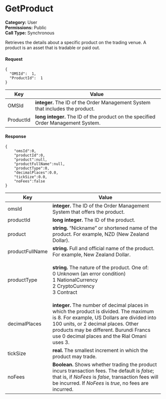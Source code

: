 # GetProduct

**Category:** User\
**Permissions:** Public\
**Call Type:** Synchronous

Retrieves the details about a specific product on the trading venue. A product is an asset that is tradable or paid out.

#### Request <a href="#request" id="request"></a>

```
{
  "OMSId":  1,
  "ProductId":  1
}
```

| Key       | Value                                                                             |
| --------- | --------------------------------------------------------------------------------- |
| OMSId     | **integer.** The ID of the Order Management System that includes the product.     |
| ProductId | **long integer.** The ID of the product on the specified Order Management System. |

#### Response <a href="#response" id="response"></a>

```
{
    "omsId":0,
    "productId":0,
    "product":null,
    "productFullName":null,
    "productType":0,
    "decimalPlaces":0.0,
    "tickSize":0.0,
    "noFees":false
}
```

| Key             | Value                                                                                                                                                                                                                                                                 |
| --------------- | --------------------------------------------------------------------------------------------------------------------------------------------------------------------------------------------------------------------------------------------------------------------- |
| omsId           | **integer.** The ID of the Order Management System that offers the product.                                                                                                                                                                                           |
| productId       | **long integer.** The ID of the product.                                                                                                                                                                                                                              |
| product         | **string.** “Nickname” or shortened name of the product. For example, NZD (New Zealand Dollar).                                                                                                                                                                       |
| productFullName | **string.** Full and official name of the product. For example, New Zealand Dollar.                                                                                                                                                                                   |
| productType     | <p><strong>string.</strong> The nature of the product. One of:<br>0 Unknown (an error condition)<br>1 NationalCurrency<br>2 CryptoCurrency<br>3 Contract</p>                                                                                                          |
| decimalPlaces   | **integer.** The number of decimal places in which the product is divided. The maximum is 8. For example, US Dollars are divided into 100 units, or 2 decimal places. Other products may be different. Burundi Francs use 0 decimal places and the Rial Omani uses 3. |
| tickSize        | **real.** The smallest increment in which the product may trade.                                                                                                                                                                                                      |
| noFees          | **Boolean.** Shows whether trading the product incurs transaction fees. The default is _false_; that is, if _NoFees_ is _false_, transaction fees will be incurred. If _NoFees_ is _true_, no fees are incurred.                                                      |
